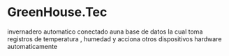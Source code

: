 # GreenHouse.Tec
invernadero automatico conectado auna base de datos la cual toma registros de temperatura , humedad y acciona otros dispositivos hardware automaticamente
